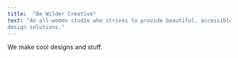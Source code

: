 ```yaml
---
title:  "Be Wilder Creative"
text: "An all-women studio who strives to provide beautiful, accessible, and functional 
design solutions."
---
```

We make cool designs and stuff.
